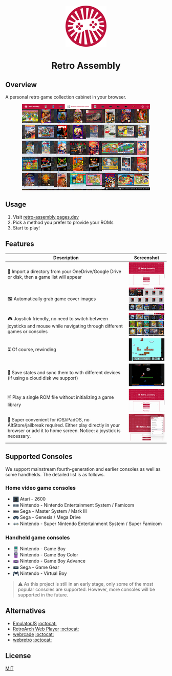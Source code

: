 <p align="center">
  <img src="public/assets/logo/logo-512x512.png" alt="logo" width="128" height="128">
</p>

<h1 align="center">Retro Assembly</h1>

## Overview
A personal retro game collection cabinet in your browser.

<p align="center">
  <img src="docs/screenshots/home.png" width="400" />
</p>

## Usage
1. Visit [retro-assembly.pages.dev](https://retro-assembly.pages.dev)
2. Pick a method you prefer to provide your ROMs
3. Start to play!

## Features
|Description|Screenshot|
|---|---|
|📁 Import a directory from your OneDrive/Google Drive or disk, then a game list will appear|<img src="docs/screenshots/import.gif" width="200" />|
|🖼️ Automatically grab game cover images|<img src="docs/screenshots/cover.gif" width="200" />|
|🎮 Joystick friendly, no need to switch between joysticks and mouse while navigating through different games or consoles |<img src="docs/screenshots/joystick.gif" width="200" />|
|⏳ Of course, rewinding|<img src="docs/screenshots/rewind.gif" width="200" />|
|💾 Save states and sync them to with different devices (if using a cloud disk we support)|<img src="docs/screenshots/save.gif" width="200" />|
|🗎 Play a single ROM file without initializing a game library|<img src="docs/screenshots/single.gif" width="200" />|
|🍎 Super convenient for iOS/iPadOS, no AltStore/jailbreak required. Either play directly in your browser or add it to home screen. Notice: a joystick is necessary.  |<img src="docs/screenshots/add-to-home-screen.png" width="200" />|

## Supported Consoles
We support mainstream fourth-generation and earlier consoles as well as some handhelds. The detailed list is as follows.

### Home video game consoles
+ <img width="18" align="center" src="docs/consoles/Atari - 2600.png" /> Atari - 2600
+ <img width="18" align="center" src="docs/consoles/Nintendo - Nintendo Entertainment System.png" /> Nintendo - Nintendo Entertainment System / Famicom
+ <img width="18" align="center" src="docs/consoles/Sega - Master System - Mark III.png" /> Sega - Master System / Mark III
+ <img width="18" align="center" src="docs/consoles/Sega - Mega Drive - Genesis.png" /> Sega - Genesis / Mega Drive
+ <img width="18" align="center" src="docs/consoles/Nintendo - Super Nintendo Entertainment System.png" /> Nintendo - Super Nintendo Entertainment System / Super Famicom
### Handheld game consoles
+ <img width="18" align="center" src="docs/consoles/Nintendo - Game Boy.png" /> Nintendo - Game Boy
+ <img width="18" align="center" src="docs/consoles/Nintendo - Game Boy Color.png" /> Nintendo - Game Boy Color
+ <img width="18" align="center" src="docs/consoles/Nintendo - Game Boy Advance.png" /> Nintendo - Game Boy Advance
+ <img width="18" align="center" src="docs/consoles/Sega - Game Gear.png" /> Sega - Game Gear
+ <img width="18" align="center" src="docs/consoles/Nintendo - Virtual Boy.png" /> Nintendo - Virtual Boy

> ⚠️ As this project is still in an early stage, only some of the most popular consoles are supported.
> However, more consoles will be supported in the future.

## Alternatives
+ [EmulatorJS](https://emulatorjs.org) [:octocat:](https://github.com/EmulatorJS/EmulatorJS)
+ [RetroArch Web Player](https://web.libretro.com) [:octocat:](https://github.com/libretro/RetroArch/blob/master/pkg/emscripten/README.md)
+ [webrcade](https://www.webrcade.com) [:octocat:](https://github.com/webrcade/webrcade)
+ [webretro](https://binbashbanana.github.io/webretro/) [:octocat:](https://github.com/BinBashBanana/webretro)

## License
[MIT](license)
